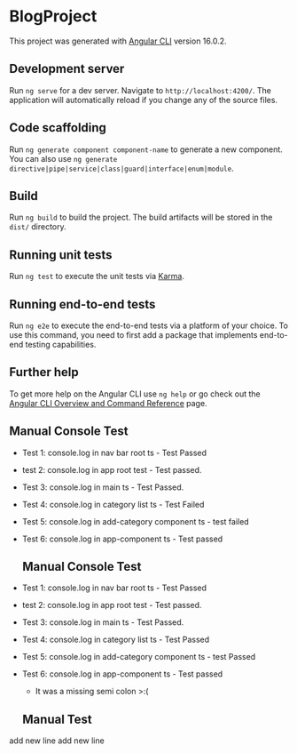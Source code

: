 # BlogProject

This project was generated with [Angular CLI](https://github.com/angular/angular-cli) version 16.0.2.

## Development server

Run `ng serve` for a dev server. Navigate to `http://localhost:4200/`. The application will automatically reload if you change any of the source files.

## Code scaffolding

Run `ng generate component component-name` to generate a new component. You can also use `ng generate directive|pipe|service|class|guard|interface|enum|module`.

## Build

Run `ng build` to build the project. The build artifacts will be stored in the `dist/` directory.

## Running unit tests

Run `ng test` to execute the unit tests via [Karma](https://karma-runner.github.io).

## Running end-to-end tests

Run `ng e2e` to execute the end-to-end tests via a platform of your choice. To use this command, you need to first add a package that implements end-to-end testing capabilities.

## Further help

To get more help on the Angular CLI use `ng help` or go check out the [Angular CLI Overview and Command Reference](https://angular.io/cli) page.



## Manual Console Test

- Test 1: console.log in nav bar root ts - Test Passed
- test 2: console.log in app root test - Test passed.
- Test 3: console.log in main ts - Test Passed.
- Test 4: console.log in category list ts - Test Failed
- Test 5: console.log in add-category component ts - test failed
- Test 6: console.log in app-component ts - Test passed


  ## Manual Console Test

- Test 1: console.log in nav bar root ts - Test Passed
- test 2: console.log in app root test - Test passed.
- Test 3: console.log in main ts - Test Passed.
- Test 4: console.log in category list ts - Test Passed
- Test 5: console.log in add-category component ts - test Passed
- Test 6: console.log in app-component ts - Test passed
  - It was a missing semi colon >:(
 
  ## Manual Test
add new line
add new line

